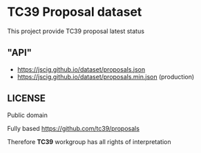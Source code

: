 # TC39 Proposal dataset

This project provide TC39 proposal latest status

## "API"

- <https://jscig.github.io/dataset/proposals.json>
- <https://jscig.github.io/dataset/proposals.min.json> (production)

## LICENSE

Public domain

Fully based <https://github.com/tc39/proposals>

Therefore **TC39** workgroup has all rights of interpretation
